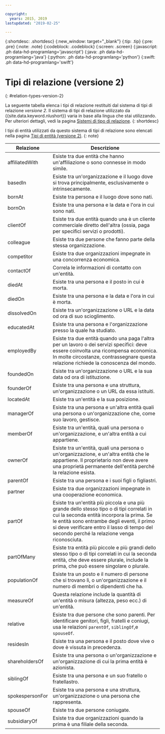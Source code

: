 ```yaml
---

copyright:
  years: 2015, 2019
lastupdated: "2019-02-25"

---
```


{:shortdesc: .shortdesc}
{:new_window: target="_blank"}
{:tip: .tip}
{:pre: .pre}
{:note: .note}
{:codeblock: .codeblock}
{:screen: .screen}
{:javascript: .ph data-hd-programlang='javascript'}
{:java: .ph data-hd-programlang='java'}
{:python: .ph data-hd-programlang='python'}
{:swift: .ph data-hd-programlang='swift'}

# Tipi di relazione (versione 2)
{: #relation-types-version-2}

La seguente tabella elenca i tipi di relazione restituiti dal sistema di tipi di relazione _versione 2_. Il sistema di tipi di relazione utilizzato da {{site.data.keyword.nlushort}} varia in base alla lingua che stai utilizzando. Per ulteriori dettagli, vedi la pagina [Sistemi di tipo di relazione](/docs/services/natural-language-understanding?topic=natural-language-understanding-relation-type-systems).
{: shortdesc}

I tipi di entità utilizzati da questo sistema di tipi di relazione sono elencati nella pagina [Tipi di entità (versione 2)](/docs/services/natural-language-understanding?topic=natural-language-understanding-entity-types-version-2).
{: note}

| Relazione        | Descrizione |
|-----------------|----------------|
| affiliatedWith  | Esiste tra due entità che hanno un'affiliazione o sono connesse in modo simile. | 
| basedIn         | Esiste tra un'organizzazione e il luogo dove si trova principalmente, esclusivamente o intrinsecamente. |
| bornAt          | Esiste tra persona e il luogo dove sono nati. |
| bornOn          | Esiste tra una persona e la data e l'ora in cui sono nati. |
| clientOf        | Esiste tra due entità quando una è un cliente commerciale diretto dell'altra (ossia, paga per specifici servizi o prodotti). |
| colleague       | Esiste tra due persone che fanno parte della stessa organizzazione. |
| competitor      | Esiste tra due organizzazioni impegnate in una concorrenza economica. |
| contactOf       | Correla le informazioni di contatto con un'entità. |
| diedAt          | Esiste tra una persona e il posto in cui è morta. |
| diedOn          | Esiste tra una persona e la data e l'ora in cui è morta. |
| dissolvedOn     | Esiste tra un'organizzazione o URL e la data od ora di suo scioglimento. |
| educatedAt      | Esiste tra una persona e l'organizzazione presso la quale ha studiato.|
| employedBy      | Esiste tra due entità quando una paga l'altra per un lavoro o dei servizi specifici: deve essere coinvolta una ricompensa economica. In molte circostanze, contrassegnare questa relazione richiede la conoscenza del mondo. |
| foundedOn       | Esiste tra un'organizzazione o URL e la sua data od ora di istituzione. |
| founderOf       | Esiste tra una persona e una struttura, un'organizzazione o un URL da essa istituiti. |
| locatedAt       | Esiste tra un'entità e la sua posizione. |
| managerOf       | Esiste tra una persona e un'altra entità quali una persona o un'organizzazione che, come suo lavoro, gestisce. |
| memberOf        | Esiste tra un'entità, quali una persona o un'organizzazione, e un'altra entità a cui appartiene. |
| ownerOf         | Esiste tra un'entità, quali una persona o un'organizzazione, e un'altra entità che le appartiene. Il proprietario non deve avere una proprietà permanente dell'entità perché la relazione esista. |
| parentOf        | Esiste tra una persona e i suoi figli o figliastri. |
| partner         | Esiste tra due organizzazioni impegnate in una cooperazione economica. |
| partOf          | Esiste tra un'entità più piccola e una più grande dello stesso tipo o di tipi correlati in cui la seconda entità incorpora la prima. Se le entità sono entrambe degli eventi, il primo si deve verificare entro il lasso di tempo del secondo perché la relazione venga riconosciuta. |
| partOfMany      | Esiste tra entità più piccole e più grandi dello stesso tipo o di tipi correlati in cui la seconda entità, che deve essere plurale, include la prima, che può essere singolare o plurale. |
| populationOf    | Esiste tra un posto e il numero di persone che si trovano lì, o un'organizzazione e il numero di membri o dipendenti che ha. |
| measureOf      | Questa relazione include la quantità di un'entità o misura (altezza, peso ecc.) di un'entità. |
| relative        | Esiste tra due persone che sono parenti. Per identificare genitori, figli, fratelli e coniugi, usa le relazioni `parentOf`, `siblingOf`,e `spouseOf`. |
| residesIn       | Esiste tra una persona e il posto dove vive o dove è vissuta in precedenza. |
| shareholdersOf  | Esiste tra una persona o un'organizzazione e un'organizzazione di cui la prima entità è azionista. |
| siblingOf       | Esiste tra una persona e un suo fratello o fratellastro.     |
| spokespersonFor | Esiste tra una persona e una struttura, un'organizzazione o una persona che rappresenta.  |
| spouseOf        | Esiste tra due persone coniugate. |
| subsidiaryOf    | Esiste tra due organizzazioni quando la prima è una filiale della seconda. |
